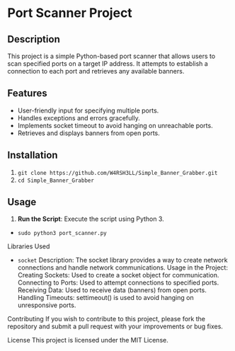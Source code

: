 # Port Scanner Project

## Description

This project is a simple Python-based port scanner that allows users to scan specified ports on a target IP address. It attempts to establish a connection to each port and retrieves any available banners.

## Features

- User-friendly input for specifying multiple ports.
- Handles exceptions and errors gracefully.
- Implements socket timeout to avoid hanging on unreachable ports.
- Retrieves and displays banners from open ports.

## Installation

1. `git clone https://github.com/W4RSH3LL/Simple_Banner_Grabber.git`
2. `cd Simple_Banner_Grabber`

## Usage

1. **Run the Script**: Execute the script using Python 3.
- `sudo python3 port_scanner.py`

Libraries Used
* `socket`
Description: The socket library provides a way to create network connections and handle network communications.
Usage in the Project:
Creating Sockets: Used to create a socket object for communication.
Connecting to Ports: Used to attempt connections to specified ports.
Receiving Data: Used to receive data (banners) from open ports.
Handling Timeouts: settimeout() is used to avoid hanging on unresponsive ports.

Contributing
If you wish to contribute to this project, please fork the repository and submit a pull request with your improvements or bug fixes.

License
This project is licensed under the MIT License.
